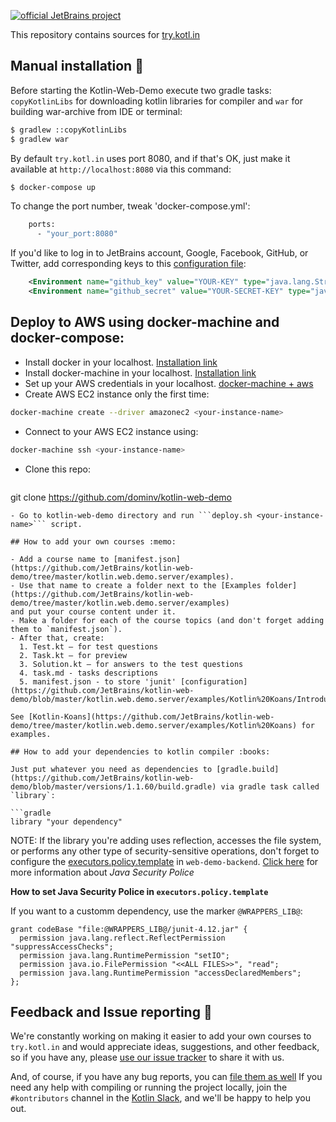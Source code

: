 [![official JetBrains project](http://jb.gg/badges/official.svg)](https://confluence.jetbrains.com/display/ALL/JetBrains+on+GitHub)

This repository contains sources for [try.kotl.in]( http://try.kotlinlang.org/)

## Manual installation :whale:
Before starting the Kotlin-Web-Demo execute two gradle tasks: `copyKotlinLibs` for downloading kotlin libraries for compiler and 
`war` for building war-archive from IDE or terminal: 
```bash
$ gradlew ::copyKotlinLibs
$ gradlew war
```

By default `try.kotl.in` uses port 8080, and if that's OK, just make it available at `http://localhost:8080` via this command:

```bash
$ docker-compose up
```

To change the port number, tweak 'docker-compose.yml':

```bash
    ports:
      - "your_port:8080"
```

If you'd like to log in to JetBrains account, Google, Facebook, GitHub, or Twitter, add corresponding keys to
this [configuration file](https://github.com/JetBrains/kotlin-web-demo/blob/master/docker/frontend/conf/Catalina/localhost/ROOT.xml):

```xml
    <Environment name="github_key" value="YOUR-KEY" type="java.lang.String" override="false"/>
    <Environment name="github_secret" value="YOUR-SECRET-KEY" type="java.lang.String" override="false"/>
```

## Deploy to AWS using docker-machine and docker-compose:

 - Install docker in your localhost. [Installation link](https://docs.docker.com/engine/installation/)
 - Install docker-machine in your localhost. [Installation link](https://docs.docker.com/machine/install-machine/)
 - Set up your AWS credentials in your localhost. [docker-machine + aws](https://docs.docker.com/machine/drivers/aws/)
 - Create AWS EC2 instance only the first time:
 ```bash
docker-machine create --driver amazonec2 <your-instance-name>
 ```
 - Connect to your AWS EC2 instance using:
  ```bash
 docker-machine ssh <your-instance-name>
  ```
 - Clone this repo:
   ```bash
  git clone https://github.com/dominv/kotlin-web-demo
   ```
 - Go to kotlin-web-demo directory and run ```deploy.sh <your-instance-name>``` script.

## How to add your own courses :memo:

  - Add a course name to [manifest.json](https://github.com/JetBrains/kotlin-web-demo/tree/master/kotlin.web.demo.server/examples).
  - Use that name to create a folder next to the [Examples folder](https://github.com/JetBrains/kotlin-web-demo/tree/master/kotlin.web.demo.server/examples)
  and put your course content under it.
  - Make a folder for each of the course topics (and don't forget adding them to `manifest.json`).
  - After that, create:
     1. Test.kt — for test questions
     2. Task.kt — for preview
     3. Solution.kt — for answers to the test questions
     4. task.md - tasks descriptions
     5. manifest.json - to store 'junit' [configuration](https://github.com/JetBrains/kotlin-web-demo/blob/master/kotlin.web.demo.server/examples/Kotlin%20Koans/Introduction/Hello%2C%20world!/manifest.json)

   See [Kotlin-Koans](https://github.com/JetBrains/kotlin-web-demo/tree/master/kotlin.web.demo.server/examples/Kotlin%20Koans) for examples.

## How to add your dependencies to kotlin compiler :books:

Just put whatever you need as dependencies to [gradle.build](https://github.com/JetBrains/kotlin-web-demo/blob/master/versions/1.1.60/build.gradle) via gradle task called `library`:

```gradle
 library "your dependency"
```

NOTE: If the library you're adding uses reflection, accesses the file system, or performs any other type of security-sensitive operations, don't forget to
configure the [executors.policy.template](https://github.com/JetBrains/kotlin-web-demo/blob/master/kotlin.web.demo.backend/src/main/resources/executors.policy.template)
in `web-demo-backend`. [Click here](https://docs.oracle.com/javase/7/docs/technotes/guides/security/PolicyFiles.html) for more information about *Java Security Police*

**How to set Java Security Police in `executors.policy.template`**

If you want to a customm dependency, use the marker `@WRAPPERS_LIB@`:

```
grant codeBase "file:@WRAPPERS_LIB@/junit-4.12.jar" {
  permission java.lang.reflect.ReflectPermission "suppressAccessChecks";
  permission java.lang.RuntimePermission "setIO";
  permission java.io.FilePermission "<<ALL FILES>>", "read";
  permission java.lang.RuntimePermission "accessDeclaredMembers";
};
```

## Feedback and Issue reporting :construction_worker:

We're constantly working on making it easier to add your own courses to `try.kotl.in` and would appreciate ideas, suggestions,
and other feedback, so if you have any, please [use our issue tracker](https://youtrack.jetbrains.com/issues/KT#newissue=25-1925867) to share it with us.

And, of course, if you have any bug reports, you can [file them as well](https://youtrack.jetbrains.com/issues/KT#newissue=25-1925867)
If you need any help with compiling or running the project locally, join the `#kontributors` channel in the [Kotlin Slack](http://slack.kotlinlang.org), and we'll be happy to help you out.
